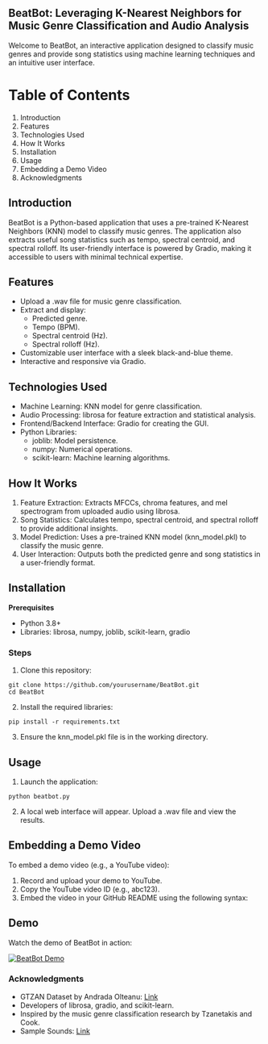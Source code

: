 ## BeatBot: Leveraging K-Nearest Neighbors for Music Genre Classification and Audio Analysis
Welcome to BeatBot, an interactive application designed to classify music genres and provide song statistics using machine learning techniques and an intuitive user interface.

# Table of Contents
1. Introduction [](https://github.com/galileaalmaraz/BeatBot#introduction)
2. Features
3. Technologies Used
4. How It Works
5. Installation
6. Usage
7. Embedding a Demo Video
8. Acknowledgments

## Introduction
BeatBot is a Python-based application that uses a pre-trained K-Nearest Neighbors (KNN) model to classify music genres. The application also extracts useful song statistics such as tempo, spectral centroid, and spectral rolloff. Its user-friendly interface is powered by Gradio, making it accessible to users with minimal technical expertise.

## Features
- Upload a .wav file for music genre classification.
- Extract and display:
    - Predicted genre.
    - Tempo (BPM).
    - Spectral centroid (Hz).
    - Spectral rolloff (Hz).
- Customizable user interface with a sleek black-and-blue theme.
- Interactive and responsive via Gradio.

## Technologies Used
- Machine Learning: KNN model for genre classification.
- Audio Processing: librosa for feature extraction and statistical analysis.
- Frontend/Backend Interface: Gradio for creating the GUI.
- Python Libraries:
  - joblib: Model persistence.
  - numpy: Numerical operations.
  - scikit-learn: Machine learning algorithms.

## How It Works
1. Feature Extraction: Extracts MFCCs, chroma features, and mel spectrogram from uploaded audio using librosa.
2. Song Statistics: Calculates tempo, spectral centroid, and spectral rolloff to provide additional insights.
3. Model Prediction: Uses a pre-trained KNN model (knn_model.pkl) to classify the music genre.
4. User Interaction: Outputs both the predicted genre and song statistics in a user-friendly format.

## Installation
**Prerequisites**
- Python 3.8+
- Libraries: librosa, numpy, joblib, scikit-learn, gradio

### Steps
1. Clone this repository:
```
git clone https://github.com/yourusername/BeatBot.git
cd BeatBot
```
2. Install the required libraries:
```
pip install -r requirements.txt
```
3. Ensure the knn_model.pkl file is in the working directory.

## Usage
1. Launch the application:
```
python beatbot.py
```
2. A local web interface will appear. Upload a .wav file and view the results.

## Embedding a Demo Video
To embed a demo video (e.g., a YouTube video):

1. Record and upload your demo to YouTube.
2. Copy the YouTube video ID (e.g., abc123).
3. Embed the video in your GitHub README using the following syntax:

## Demo
Watch the demo of BeatBot in action:

[![BeatBot Demo](https://img.youtube.com/vi/xpWDVIAS-lU/0.jpg)](https://www.youtube.com/watch?v=xpWDVIAS-lU)


### Acknowledgments
- GTZAN Dataset by Andrada Olteanu: [Link](https://www.kaggle.com/datasets/andradaolteanu/gtzan-dataset-music-genre-classification)
- Developers of librosa, gradio, and scikit-learn.
- Inspired by the music genre classification research by Tzanetakis and Cook.
- Sample Sounds: [Link](https://www2.cs.uic.edu/~i101/SoundFiles/)
